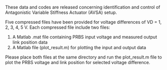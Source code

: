 These data and codes are released concerning identification and control of Antagonistic Variable Stiffness Actuator (AVSA) setup.

Five compressed files have been provided for voltage differences of VD = 1, 2, 3, 4, 5 V. 
Each compressed file include two files:
1) A Matlab .mat file containing PRBS input voltage and measured output link position data
2) A Matlab file (plot_result.m) for plotting the input and output data

Please place both files at the same directory and run the plot_result.m file to plot the PRBS voltage 
and link position for selected voltage difference. 
